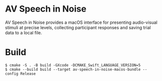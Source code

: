 # AV Speech in Noise

AV Speech in Noise provides a macOS interface for presenting audio-visual stimuli at precise levels, collecting participant responses and saving trial data to a local file.

# Build
```
$ cmake -S . -B build -GXcode -DCMAKE_Swift_LANGUAGE_VERSION=5
$ cmake --build build --target av-speech-in-noise-macos-bundle --config Release
```
